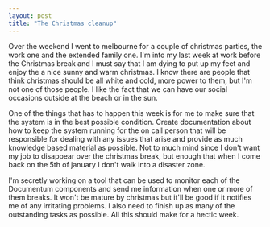 ```yaml
---
layout: post
title: "The Christmas cleanup"
---
```


Over the weekend I went to melbourne for a couple of christmas parties, the work one and the extended family one. I'm into my last week at work before the Christmas break and I must say that I am dying to put up my feet and enjoy the a nice sunny and warm christmas. I know there are people that think christmas should be all white and cold, more power to them, but I'm not one of those people. I like the fact that we can have our social occasions outside at the beach or in the sun.

One of the things that has to happen this week is for me to make sure that the system is in the best possible condition. Create documentation about how to keep the system running for the on call person that will be responsible for dealing with any issues that arise and provide as much knowledge based material as possible. Not to much mind since I don't want my job to disappear over the christmas break, but enough that when I come back on the 5th of january I don't walk into a disaster zone.

I'm secretly working on a tool that can be used to monitor each of the Documentum components and send me information when one or more of them breaks. It won't be mature by christmas but it'll be good if it notifies me of any irritating problems. I also need to finish up as many of the outstanding tasks as possible. All this should make for a hectic week.
